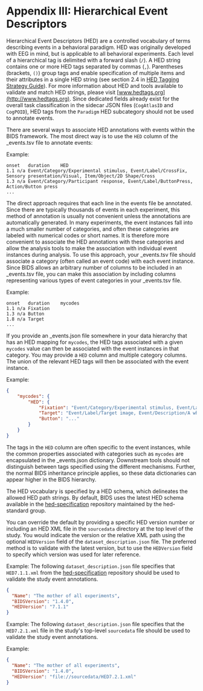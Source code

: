 # Appendix III: Hierarchical Event Descriptors

Hierarchical Event Descriptors (HED) are a controlled vocabulary of terms describing events in a behavioral
paradigm. HED was originally developed with EEG in mind, but is applicable to
all behavioral experiments. Each level of a hierarchical tag is delimited with
a forward slash (`/`). A HED string contains one or more HED tags separated by
commas (`,`). Parentheses (brackets, `()`) group tags and enable specification
of multiple items and their attributes in a single HED string (see section 2.4
in [HED Tagging Strategy Guide](http://www.hedtags.org/downloads/HED%20Tagging%20Strategy%20Guide.pdf)).
For more information about HED and tools available to validate and match HED
strings, please visit [www.hedtags.org](http://www.hedtags.org). Since
dedicated fields already exist for the overall task classification in the
sidecar JSON files (`CogAtlasID` and `CogPOID`), HED tags from the `Paradigm`
HED subcategory should not be used to annotate events.

There are several ways to associate HED annotations with events within the BIDS
framework. The most direct way is to use the `HED` column of the \_events.tsv
file to annotate events:  

Example:

```Text
onset	duration	HED
1.1	n/a	Event/Category/Experimental stimulus, Event/Label/CrossFix,  Sensory presentation/Visual, Item/Object/2D Shape/Cross
1.3	n/a	Event/Category/Participant response, Event/Label/ButtonPress, Action/Button press
...
```

The direct approach requires that each line in the events file be
annotated. Since there are typically thousands of events in each experiment,
this method of annotation is usually not convenient unless the annotations are
automatically generated. In many experiments, the event instances fall into a
much smaller number of categories, and often these categories are labeled with
numerical codes or short names. It is therefore more convenient to associate
the HED annotations with these categories and allow the analysis tools to make
the association with individual event instances during analysis. To use this
approach, your \_events.tsv file should associate a category (often called an
event code) with each event instance. Since BIDS allows an arbitrary number of
columns to be included in an \_events.tsv file, you can make this association
by including columns representing various types of event categories in your
\_events.tsv file.

Example:

```Text
onset	duration	mycodes
1.1	n/a	Fixation  
1.3	n/a	Button
1.8	n/a	Target
...

```

If you provide an \_events.json file somewhere in your data hierarchy that has
an HED mapping for `mycodes`, the HED tags associated with a given `mycodes`
value can then be associated with the event instances in that category. You
may provide a `HED` column and multiple category columns. The union of the
relevant HED tags will then be associated with the event instance.

Example:

```JSON
{
    "mycodes": {
        "HED": {
            "Fixation": "Event/Category/Experimental stimulus, Event/Label/CrossFix, Event/Description/A cross appears at screen center to serve as a fixation point, Sensory presentation/Visual, Item/Object/2D Shape/Cross, Attribute/Visual/Fixation point, Attribute/Visual/Rendering type/Screen, Attribute/Location/Screen/Center",
            "Target": "Event/Label/Target image, Event/Description/A white airplane as the RSVP target superimposed on a satellite image is displayed., Event/Category/Experimental stimulus, (Item/Object/Vehicle/Aircraft/Airplane, Participant/Effect/Cognitive/Target, Sensory presentation/Visual/Rendering type/Screen/2D), (Item/Natural scene/Arial/Satellite, Sensory presentation/Visual/Rendering type/Screen/2D)",
            "Button": "..."
        }
    }
}
```

The tags in the `HED` column are often specific to the event instances, while
the common properties associated with categories such as `mycodes` are
encapsulated in the \_events.json dictionary. Downstream tools should not
distinguish between tags specified using the different mechanisms. Further,
the normal BIDS inheritance principle applies, so these data dictionaries can
appear higher in the BIDS hierarchy.

The HED vocabulary is specified by a HED schema, which delineates the allowed HED path strings. By default, 
BIDS uses the latest HED schema available in the
[hed-specification](https://github.com/hed-standard/hed-specification/tree/master/hedxml) repository
maintained by the hed-standard group. 

You can override the default by providing a specific HED version number or including an HED XML file
in the `sourcedata` directory at the top level of the study. You would indicate the version or
the relative XML path using the optional `HEDVersion` field of the `dataset_description.json` file. 
The preferred method is to validate with the latest version, but to use the `HEDVersion` field to specify
which version was used for later reference.  

Example: The following `dataset_description.json` file specifies that 
`HED7.1.1.xml` from the [hed-specification](https://github.com/hed-standard/hed-specification/tree/master/hedxml) repository
should be used to validate the study event annotations.

```JSON
{
  "Name": "The mother of all experiments",
  "BIDSVersion": "1.4.0",
  "HEDVersion": "7.1.1"
}
```

Example: The following `dataset_description.json` file specifies that the 
`HED7.2.1.xml` file in the study's top-level `sourcedata` file
should be used to validate the study event annotations.

Example:

```JSON
{
  "Name": "The mother of all experiments",
  "BIDSVersion": "1.4.0",
  "HEDVersion": "file://sourcedata/HED7.2.1.xml"
}
```
